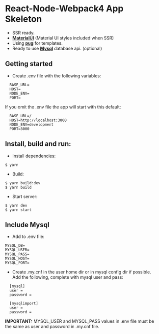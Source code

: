 # React-Node-Webpack4 App Skeleton

- SSR ready.
- **[MaterialUI](https://material-ui.com/getting-started/usage/)** (Material UI styles included when SSR)
- Using **[pug](https://pugjs.org/api/getting-started.html)** for templates.
- Ready to use **[Mysql](https://dev.mysql.com/doc/refman/8.0/en/)** database api. (optional)


## Getting started

- Create .env file with the following variables:

```
  BASE_URL=
  HOST=
  NODE_ENV=
  PORT=
```

If you omit the .env file the app will start with this default:


```
  BASE_URL=/
  HOST=http://localhost:3000
  NODE_ENV=development
  PORT=3000
```


## Install, build and run:

- Install dependencies:

```
$ yarn
```

- Build:

```
$ yarn build:dev
$ yarn build
```

- Start server:

```
$ yarn dev
$ yarn start
```

## Include Mysql

- Add to .env file:

```
MYSQL_DB=
MYSQL_USER=
MYSQL_PASS=
MYSQL_HOST=
MYSQL_PORT=
```

- Create .my.cnf in the user home dir or in mysql config dir if possible. Add the following, complete with mysql user and pass:

```
  [mysql]
  user =
  password =

  [mysqlimport]
  user =
  password =
```

**IMPORTANT:** MYSQL_USER and MYSQL_PASS values in .env file must be the same as user and password in .my.cnf file.
